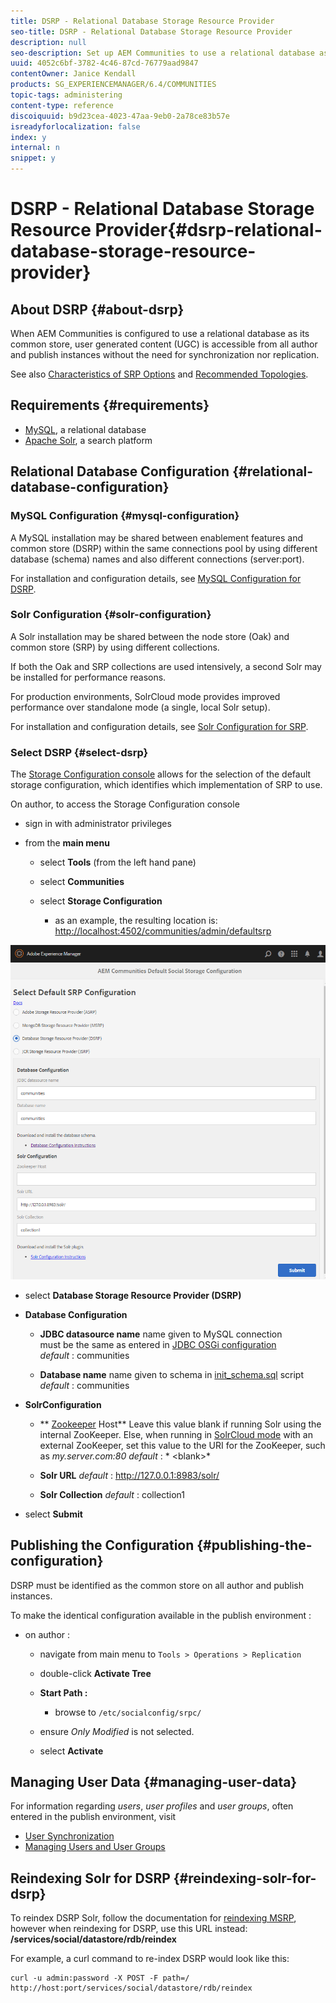 ```yaml
---
title: DSRP - Relational Database Storage Resource Provider
seo-title: DSRP - Relational Database Storage Resource Provider
description: null
seo-description: Set up AEM Communities to use a relational database as its common store
uuid: 4052c6bf-3782-4c46-87cd-76779aad9847
contentOwner: Janice Kendall
products: SG_EXPERIENCEMANAGER/6.4/COMMUNITIES
topic-tags: administering
content-type: reference
discoiquuid: b9d23cea-4023-47aa-9eb0-2a78ce83b57e
isreadyforlocalization: false
index: y
internal: n
snippet: y
---
```


# DSRP - Relational Database Storage Resource Provider{#dsrp-relational-database-storage-resource-provider}

## About DSRP {#about-dsrp}

When AEM Communities is configured to use a relational database as its common store, user generated content (UGC) is accessible from all author and publish instances without the need for synchronization nor replication.

See also [Characteristics of SRP Options](../../communities/using/working-with-srp.md#characteristicsofsrpoptions) and [Recommended Topologies](../../communities/using/topologies.md).

## Requirements {#requirements}

* [MySQL](#mysqlconfiguration), a relational database
* [Apache Solr](#solrconfiguration), a search platform

## Relational Database Configuration {#relational-database-configuration}

### MySQL Configuration {#mysql-configuration}

A MySQL installation may be shared between enablement features and common store (DSRP) within the same connections pool by using different database (schema) names and also different connections (server:port).

For installation and configuration details, see [MySQL Configuration for DSRP](../../communities/using/dsrp-mysql.md).

### Solr Configuration {#solr-configuration}

A Solr installation may be shared between the node store (Oak) and common store (SRP) by using different collections.

If both the Oak and SRP collections are used intensively, a second Solr may be installed for performance reasons.

For production environments, SolrCloud mode provides improved performance over standalone mode (a single, local Solr setup).

For installation and configuration details, see [Solr Configuration for SRP](../../communities/using/solr.md).

### Select DSRP {#select-dsrp}

The [Storage Configuration console](../../communities/using/srp-config.md) allows for the selection of the default storage configuration, which identifies which implementation of SRP to use.

On author, to access the Storage Configuration console

* sign in with administrator privileges
* from the **main menu**

    * select **Tools** (from the left hand pane)
    * select **Communities**
    * select **Storage Configuration**

        * as an example, the resulting location is: [http://localhost:4502/communities/admin/defaultsrp](http://localhost:4502/communities/admin/defaultsrp)

![](assets/chlimage_1-134.png)

* select **Database Storage Resource Provider (DSRP)**
* **Database Configuration**

    * **JDBC datasource name** 
      name given to MySQL connection  
      must be the same as entered in [JDBC OSGi configuration](../../communities/using/dsrp-mysql.md#configurejdbcconnections)  
      *default* : communities
    
    * **Database name** 
      name given to schema in [init_schema.sql](../../communities/using/dsrp-mysql.md#obtainthesqlscript) script  
      *default* : communities

* **SolrConfiguration**

    * ** [Zookeeper](https://cwiki.apache.org/confluence/display/solr/Using+ZooKeeper+to+Manage+Configuration+Files) Host** 
      Leave this value blank if running Solr using the internal ZooKeeper. Else, when running in [SolrCloud mode](../../communities/using/solr.md#solrcloudmode) with an external ZooKeeper, set this value to the URI for the ZooKeeper, such as *my.server.com:80* 
      *default* : * &lt;blank&gt;*
    
    * **Solr URL** 
      *default* : http://127.0.0.1:8983/solr/
    
    * **Solr Collection** 
      *default* : collection1

* select **Submit**

## Publishing the Configuration {#publishing-the-configuration}

DSRP must be identified as the common store on all author and publish instances.

To make the identical configuration available in the publish environment :

* on author :

    * navigate from main menu to `Tools > Operations > Replication`
    * double-click **Activate Tree**
    * **Start Path :**

        * browse to `/etc/socialconfig/srpc/`

    * ensure *Only Modified* is not selected.
    * select **Activate**

## Managing User Data {#managing-user-data}

For information regarding *users*, *user profiles* and *user groups*, often entered in the publish environment, visit

* [User Synchronization](../../communities/using/sync.md)
* [Managing Users and User Groups](../../communities/using/users.md)

## Reindexing Solr for DSRP {#reindexing-solr-for-dsrp}

To reindex DSRP Solr, follow the documentation for [reindexing MSRP](../../communities/using/msrp.md#msrpreindextool), however when reindexing for DSRP, use this URL instead: **/services/social/datastore/rdb/reindex**

For example, a curl command to re-index DSRP would look like this:

```shell
curl -u admin:password -X POST -F path=/ http://host:port/services/social/datastore/rdb/reindex
```

